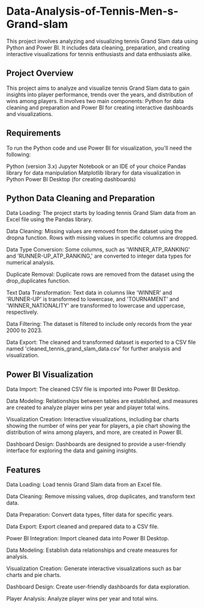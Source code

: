 # Data-Analysis-of-Tennis-Men-s-Grand-slam
This project involves analyzing and visualizing tennis Grand Slam data using Python and Power BI. It includes data cleaning, preparation, and creating interactive visualizations for tennis enthusiasts and data enthusiasts alike.

## Project Overview
This project aims to analyze and visualize tennis Grand Slam data to gain insights into player performance, trends over the years, and distribution of wins among players. It involves two main components: Python for data cleaning and preparation and Power BI for creating interactive dashboards and visualizations.

## Requirements
To run the Python code and use Power BI for visualization, you'll need the following:

Python (version 3.x)
Jupyter Notebook or an IDE of your choice
Pandas library for data manipulation
Matplotlib library for data visualization in Python
Power BI Desktop (for creating dashboards)

## Python Data Cleaning and Preparation
Data Loading: The project starts by loading tennis Grand Slam data from an Excel file using the Pandas library.

Data Cleaning: Missing values are removed from the dataset using the dropna function. Rows with missing values in specific columns are dropped.

Data Type Conversion: Some columns, such as 'WINNER_ATP_RANKING' and 'RUNNER-UP_ATP_RANKING,' are converted to integer data types for numerical analysis.

Duplicate Removal: Duplicate rows are removed from the dataset using the drop_duplicates function.

Text Data Transformation: Text data in columns like 'WINNER' and 'RUNNER-UP' is transformed to lowercase, and 'TOURNAMENT' and 'WINNER_NATIONALITY' are transformed to lowercase and uppercase, respectively.

Data Filtering: The dataset is filtered to include only records from the year 2000 to 2023.

Data Export: The cleaned and transformed dataset is exported to a CSV file named 'cleaned_tennis_grand_slam_data.csv' for further analysis and visualization.

## Power BI Visualization
Data Import: The cleaned CSV file is imported into Power BI Desktop.

Data Modeling: Relationships between tables are established, and measures are created to analyze player wins per year and player total wins.

Visualization Creation: Interactive visualizations, including bar charts showing the number of wins per year for players, a pie chart showing the distribution of wins among players, and more, are created in Power BI.

Dashboard Design: Dashboards are designed to provide a user-friendly interface for exploring the data and gaining insights.

## Features
Data Loading: Load tennis Grand Slam data from an Excel file.

Data Cleaning: Remove missing values, drop duplicates, and transform text data.

Data Preparation: Convert data types, filter data for specific years.

Data Export: Export cleaned and prepared data to a CSV file.

Power BI Integration: Import cleaned data into Power BI Desktop.

Data Modeling: Establish data relationships and create measures for analysis.

Visualization Creation: Generate interactive visualizations such as bar charts and pie charts.

Dashboard Design: Create user-friendly dashboards for data exploration.

Player Analysis: Analyze player wins per year and total wins.
